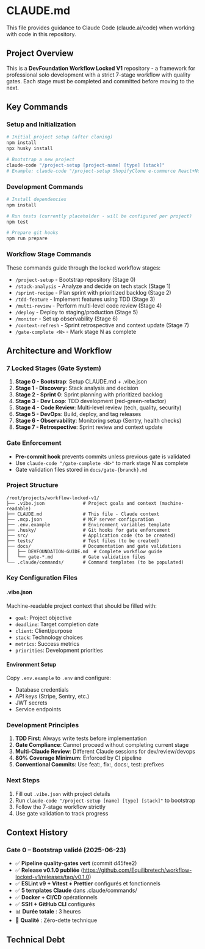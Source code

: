 # CLAUDE.md

This file provides guidance to Claude Code (claude.ai/code) when working with code in this repository.

## Project Overview
This is a **DevFoundation Workflow Locked V1** repository - a framework for professional solo development with a strict 7-stage workflow with quality gates. Each stage must be completed and committed before moving to the next.

## Key Commands

### Setup and Initialization
```bash
# Initial project setup (after cloning)
npm install
npx husky install

# Bootstrap a new project
claude-code "/project-setup [project-name] [type] [stack]"
# Example: claude-code "/project-setup ShopifyClone e-commerce React+Node"
```

### Development Commands
```bash
# Install dependencies
npm install

# Run tests (currently placeholder - will be configured per project)
npm test

# Prepare git hooks
npm run prepare
```

### Workflow Stage Commands
These commands guide through the locked workflow stages:
- `/project-setup` - Bootstrap repository (Stage 0)
- `/stack-analysis` - Analyze and decide on tech stack (Stage 1)
- `/sprint-recipe` - Plan sprint with prioritized backlog (Stage 2)
- `/tdd-feature` - Implement features using TDD (Stage 3)
- `/multi-review` - Perform multi-level code review (Stage 4)
- `/deploy` - Deploy to staging/production (Stage 5)
- `/monitor` - Set up observability (Stage 6)
- `/context-refresh` - Sprint retrospective and context update (Stage 7)
- `/gate-complete <N>` - Mark stage N as complete

## Architecture and Workflow

### 7 Locked Stages (Gate System)
1. **Stage 0 - Bootstrap**: Setup CLAUDE.md + .vibe.json
2. **Stage 1 - Discovery**: Stack analysis and decision
3. **Stage 2 - Sprint 0**: Sprint planning with prioritized backlog
4. **Stage 3 - Dev Loop**: TDD development (red-green-refactor)
5. **Stage 4 - Code Review**: Multi-level review (tech, quality, security)
6. **Stage 5 - DevOps**: Build, deploy, and tag releases
7. **Stage 6 - Observability**: Monitoring setup (Sentry, health checks)
8. **Stage 7 - Retrospective**: Sprint review and context update

### Gate Enforcement
- **Pre-commit hook** prevents commits unless previous gate is validated
- Use `claude-code "/gate-complete <N>"` to mark stage N as complete
- Gate validation files stored in `docs/gate-{branch}.md`

### Project Structure
```
/root/projects/workflow-locked-v1/
├── .vibe.json              # Project goals and context (machine-readable)
├── CLAUDE.md               # This file - Claude context
├── .mcp.json               # MCP server configuration
├── .env.example            # Environment variables template
├── .husky/                 # Git hooks for gate enforcement
├── src/                    # Application code (to be created)
├── tests/                  # Test files (to be created)
├── docs/                   # Documentation and gate validations
│   ├── DEVFOUNDATION-GUIDE.md  # Complete workflow guide
│   └── gate-*.md           # Gate validation files
└── .claude/commands/       # Command templates (to be populated)
```

### Key Configuration Files

#### .vibe.json
Machine-readable project context that should be filled with:
- `goal`: Project objective
- `deadline`: Target completion date
- `client`: Client/purpose
- `stack`: Technology choices
- `metrics`: Success metrics
- `priorities`: Development priorities

#### Environment Setup
Copy `.env.example` to `.env` and configure:
- Database credentials
- API keys (Stripe, Sentry, etc.)
- JWT secrets
- Service endpoints

### Development Principles
1. **TDD First**: Always write tests before implementation
2. **Gate Compliance**: Cannot proceed without completing current stage
3. **Multi-Claude Review**: Different Claude sessions for dev/review/devops
4. **80% Coverage Minimum**: Enforced by CI pipeline
5. **Conventional Commits**: Use feat:, fix:, docs:, test: prefixes

### Next Steps
1. Fill out `.vibe.json` with project details
2. Run `claude-code "/project-setup [name] [type] [stack]"` to bootstrap
3. Follow the 7-stage workflow strictly
4. Use gate validation to track progress

## Context History

### Gate 0 – Bootstrap validé (2025-06-23)
- ✅ **Pipeline quality-gates vert** (commit d45fee2)
- ✅ **Release v0.1.0 publiée** (https://github.com/Equilibretech/workflow-locked-v1/releases/tag/v0.1.0)
- ✅ **ESLint v9 + Vitest + Prettier** configurés et fonctionnels
- ✅ **5 templates Claude** dans .claude/commands/
- ✅ **Docker + CI/CD** opérationnels
- ✅ **SSH + GitHub CLI** configurés
- 📊 **Durée totale** : 3 heures
- 🎯 **Qualité** : Zéro-dette technique

## Technical Debt
<!-- Track items to address in future sprints -->

